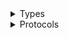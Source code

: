 <details>
<summary>Types</summary>

  - [NetworkFirewallClient](/aws-sdk-swift/reference/0.x/AWSNetworkFirewall/NetworkFirewallClient)
  - [NetworkFirewallClient.NetworkFirewallClientConfiguration](/aws-sdk-swift/reference/0.x/AWSNetworkFirewall/NetworkFirewallClient.NetworkFirewallClientConfiguration)
  - [NetworkFirewallClientLogHandlerFactory](/aws-sdk-swift/reference/0.x/AWSNetworkFirewall/NetworkFirewallClientLogHandlerFactory)
  - [NetworkFirewallClientTypes](/aws-sdk-swift/reference/0.x/AWSNetworkFirewall/NetworkFirewallClientTypes)

</details>

<details>
<summary>Protocols</summary>

  - [NetworkFirewallClientProtocol](/aws-sdk-swift/reference/0.x/AWSNetworkFirewall/NetworkFirewallClientProtocol)

</details>
